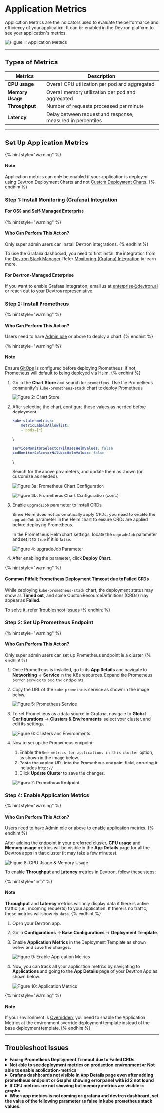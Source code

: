 # Application Metrics

Application Metrics are the indicators used to evaluate the performance and efficiency of your application. It can be enabled in the Devtron platform to see your application's metrics.

![Figure 1: Application Metrics](https://devtron-public-asset.s3.us-east-2.amazonaws.com/images/creating-application/app-metrics/app-metrics.jpg)

***

## Types of Metrics

| Metrics          | Description                                                 |
| ---------------- | ----------------------------------------------------------- |
| **CPU usage**    | Overall CPU utilization per pod and aggregated              |
| **Memory Usage** | Overall memory utilization per pod and aggregated           |
| **Throughput**   | Number of requests processed per minute                     |
| **Latency**      | Delay between request and response, measured in percentiles |

***

## Set Up Application Metrics

{% hint style="warning" %}
#### Note

Application metrics can only be enabled if your application is deployed using Devtron Deployment Charts and not [Custom Deployment Charts](../global-configurations/deployment-charts.md).
{% endhint %}

### Step 1: Install Monitoring (Grafana) Integration

#### For OSS and Self-Managed Enterprise

{% hint style="warning" %}
#### Who Can Perform This Action?

Only super admin users can install Devtron integrations.
{% endhint %}

To use the Grafana dashboard, you need to first install the integration from the [Devtron Stack Manager](../integrations/). Refer [Monitoring (Grafana) Integration](../integrations/grafana.md) to learn more.

#### For Devtron-Managed Enterprise

If you want to enable Grafana Integration, email us at enterprise@devtron.ai or reach out to your Devtron representative.

### Step 2: Install Prometheus

{% hint style="warning" %}
#### Who Can Perform This Action?

Users need to have [Admin role](../global-configurations/authorization/user-access.md#devtron-apps-permissions) or above to deploy a chart.
{% endhint %}

{% hint style="warning" %}
#### Note

Ensure [GitOps](../global-configurations/gitops.md) is configured before deploying Prometheus. If not, Prometheus will default to being deployed via Helm.
{% endhint %}

1.  Go to the **Chart Store** and search for `prometheus`. Use the Prometheus community's `kube-prometheus-stack` chart to deploy Prometheus.

    ![Figure 2: Chart Store](https://devtron-public-asset.s3.us-east-2.amazonaws.com/images/creating-application/app-metrics/app2.jpg)
2.  After selecting the chart, configure these values as needed before deployment.

    ```yaml
    kube-state-metrics: 
        metricLabelsAllowlist:   
        - pods=[*]
    ```

    \


    ```yaml
    serviceMonitorSelectorNilUsesHelmValues: false
    podMonitorSelectorNilUsesHelmValues: false
    ```

    \


    Search for the above parameters, and update them as shown (or customize as needed).

    ![Figure 3a: Prometheus Chart Configuration](https://devtron-public-asset.s3.us-east-2.amazonaws.com/images/creating-application/app-metrics/app3.jpg)

    ![Figure 3b: Prometheus Chart Configuration (cont.)](https://devtron-public-asset.s3.us-east-2.amazonaws.com/images/creating-application/app-metrics/app-metrics-config.jpg)
3.  Enable `upgradeJob` parameter to install CRDs:

    Since Helm does not automatically apply CRDs, you need to enable the `upgradeJob` parameter in the Helm chart to ensure CRDs are applied before deploying Prometheus.

    In the Prometheus Helm chart settings, locate the `upgradeJob` parameter and set it to `true` if it is `false`.

    ![Figure 4: upgradeJob Parameter](https://devtron-public-asset.s3.us-east-2.amazonaws.com/images/creating-application/app-metrics/app-new2.jpg)
4. After enabling the parameter, click **Deploy Chart**.

{% hint style="warning" %}
#### Common Pitfall: Prometheus Deployment Timeout due to Failed CRDs

While deploying `kube-prometheus-stack` chart, the deployment status may show as **Timed out**, and some CustomResourceDefinitions (CRDs) may appear as **Failed**.

To solve it, refer [Troubleshoot Issues](app-metrics.md#facing-prometheus-deployment-timeout-due-to-failed-crds)
{% endhint %}

### Step 3: Set Up Prometheus Endpoint

{% hint style="warning" %}
#### Who Can Perform This Action?

Only super admin users can set up Prometheus endpoint in a cluster.
{% endhint %}

1. Once Prometheus is installed, go to its **App Details** and navigate to **Networking** → **Service** in the K8s resources. Expand the Prometheus server service to see the endpoints.
2.  Copy the URL of the `kube-prometheus` service as shown in the image below.

    ![Figure 5: Prometheus Service](https://devtron-public-asset.s3.us-east-2.amazonaws.com/images/creating-application/app-metrics/app4.jpg)
3.  To set Prometheus as a data source in Grafana, navigate to **Global Configurations** → **Clusters & Environments**, select your cluster, and edit its settings.

    ![Figure 6: Clusters and Environments](https://devtron-public-asset.s3.us-east-2.amazonaws.com/images/creating-application/app-metrics/app5.jpg)
4.  Now to set up the Prometheus endpoint:

    1. Enable the `See metrics for applications in this cluster` option, as shown in the image below.
    2. Paste the copied URL into the Prometheus endpoint field, ensuring it includes `http://`
    3. Click **Update Cluster** to save the changes.

    ![Figure 7: Prometheus Endpoint](https://devtron-public-asset.s3.us-east-2.amazonaws.com/images/creating-application/app-metrics/app6.jpg)

### Step 4: Enable Application Metrics

{% hint style="warning" %}
#### Who Can Perform This Action?

Users need to have [Admin role](../global-configurations/authorization/user-access.md#devtron-apps-permissions) or above to enable application metrics.
{% endhint %}

After adding the endpoint in your preferred cluster, **CPU usage** and **Memory usage** metrics will be visible in the **App Details** page for all the Devtron apps in that cluster (it may take a few minutes).

![Figure 8: CPU Usage & Memory Usage](https://devtron-public-asset.s3.us-east-2.amazonaws.com/images/creating-application/app-metrics/app7.jpg)

To enable **Throughput** and **Latency** metrics in Devtron, follow these steps:

{% hint style="info" %}
#### Note

**Throughput** and **Latency** metrics will only display data if there is active traffic (i.e., incoming requests) to your application. If there is no traffic, these metrics will show `No data`.
{% endhint %}

1. Open your Devtron app.
2. Go to **Configurations** → **Base Configurations** → **Deployment Template**.
3.  Enable **Application Metrics** in the Deployment Template as shown below and save the changes.

    ![Figure 9: Enable Application Metrics](https://devtron-public-asset.s3.us-east-2.amazonaws.com/images/creating-application/app-metrics/app8.jpg)
4.  Now, you can track all your application metrics by navigating to **Applications** and going to the **App Details** page of your Devtron App as shown below.

    ![Figure 10: Application Metrics](https://devtron-public-asset.s3.us-east-2.amazonaws.com/images/creating-application/app-metrics/app-new3.jpg)

{% hint style="warning" %}
#### Note

If your environment is [Overridden](environment-overrides.md), you need to enable the Application Metrics at the environment override deployment template instead of the base deployment template.
{% endhint %}

***

## Troubleshoot Issues

<details>

<summary><strong>Facing Prometheus Deployment Timeout due to Failed CRDs</strong></summary>

While deploying `kube-prometheus-stack` chart, the deployment status may show as **Timed out**, and some CustomResourceDefinitions (CRDs) may appear as **Failed**.

![Figure 11a: Deployment Timed Out](https://devtron-public-asset.s3.us-east-2.amazonaws.com/images/creating-application/app-metrics/app-metrics-deployment-timed-out-v2.jpg)

![Figure 11b: CRDs Failed](https://devtron-public-asset.s3.us-east-2.amazonaws.com/images/creating-application/app-metrics/app-metrics-crds-failed.jpg)

**This behavior is expected and do not require any action from you.**

This occurs because certain Prometheus CRDs are large in size, which can lead to temporary sync issues during deployment, but, this does not impact the functionality of the Prometheus components.

ArgoCD handles such cases automatically and the `kube-prometheus-stack` will continue to function as expected.

</details>

<details>

<summary><strong>Not able to see deployment metrics on production environment or Not able to enable application-metrics</strong></summary>

Update the rollout CRDs to the latest version, run the following command:

```bash
kubectl apply -f https://raw.githubusercontent.com/devtron-labs/devtron/main/manifests/yamls/rollout.yaml -n devtroncd
```

</details>

<details>

<summary><strong>Grafana dashboards not visible in App Details page even after adding prometheus endpoint or Graphs showing error panel with id 2 not found</strong></summary>

If the graphs are not visible check if Prometheus is configured properly. Then go to **Global Configurations** > **Clusters & Environments** > Click on any environment for the cluster where you added Prometheus endpoint and simply click `Update`.\
If the charts are still not visible, try visiting the URL: `<devtron-url>/grafana?orgId=2`\
If you see `Not Found` on this page, then follow all the given steps or if the page is accessible, and you are getting `panel with id 2 not found` then follow from step 6:

1. Get Grafana password using `kubectl -n devtroncd get secret devtron-secret -o jsonpath='{.data.GRAFANA_PASSWORD}' | base64 -d`
2. `kubectl run --rm -it --image quay.io/devtron/k8s-utils:tutum-curl curl` Run this command, and it will create a pod for using `curl`
3.  Copy the following and change `grafana-password` with your password of Grafana and change the value of `prometheusUrl` with your Prometheus endpoint, and run in the pod that we created above in step 2.

    ```bash
    cat << EOF
    grafanaUrl="http://admin:grafana-password@devtron-grafana.devtroncd/grafana"
    prometheusUrl="http://prometheus.example.com"

    ORG_ID=$( curl -d '{"name":"devtron-metrics-view"}' -H "Content-Type: application/json" -X POST "${grafanaUrl}/api/orgs" )

    echo $ORG_ID

    curl -X POST "${grafanaUrl}/api/user/using/2";

    curl -X PUT -H "Content-Type: application/json" -d '{"homeDashboardId":0,"theme":"light","timezone":"browser"}' "${grafanaUrl}/api/org/preferences";

    curl "${grafanaUrl}/api/datasources" -H 'content-type: application/json' -H 'x-grafana-org-id: 2' --data '{"name":"Prometheus-devtron-demo","type":"prometheus","access":"proxy","isDefault":true}'

    curl "${grafanaUrl}/api/datasources/2" -X PUT \
        -H 'content-type: application/json' \
        -H 'x-grafana-org-id: 2' \
        --data '{"id": 2 ,
        "orgId": 2,
        "name":"Prometheus-devtron-demo","type":"prometheus","access":"proxy",
        "url":${prometheusUrl},
        "basicAuth":false,"jsonData":{},"version":1}'
    EOF
    ```
4. Now visit `<devtron-url>/grafana?orgId=2` again, and you'll see Grafana login page. Login using username `admin` and password from step 1 and check if Prometheus URL is updated in data sources. If not, update it in the default data source.
5. Now from Devtron UI, update any of the environment again and its data source will be created automatically.
6.  In Grafana UI you need to be logged in and Go to Dashboards > Manage then click `Import` and Import the given dashboards one by one.

    ```
    https://grafana.com/api/dashboards/13322/revisions/4/download
    https://grafana.com/api/dashboards/13320/revisions/4/download
    https://grafana.com/api/dashboards/13325/revisions/4/download
    https://grafana.com/api/dashboards/13321/revisions/6/download
    ```

After that, your issue should be resolved, and you should be able to see all the graphs on UI.

</details>

<details>

<summary><strong>If CPU metrics are not showing but memory metrics are visible in graphs.</strong></summary>

Do the following:-

1. Go to Grafana and Login with the credentials.
2. Edit the CPU graphs and remove `image!=””` from the query.
3. Save the dashboard.

CPU metrics should start showing up in a while.

</details>

<details>

<summary><strong>When app metrics is not coming on grafana and devtron dashboard, set the value of the following parameter as false in kube prometheus stack values.</strong></summary>

```
serviceMonitorSelectorNilUsesHelmValues: false
```

</details>

